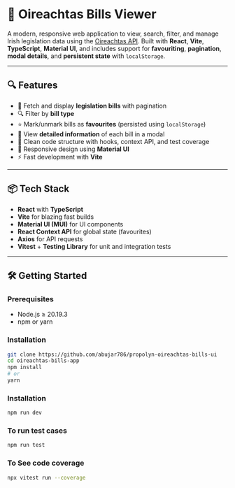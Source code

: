# 🧾 Oireachtas Bills Viewer

A modern, responsive web application to view, search, filter, and manage Irish legislation data using the [Oireachtas API](https://api.oireachtas.ie/). Built with **React**, **Vite**, **TypeScript**, **Material UI**, and includes support for **favouriting**, **pagination**, **modal details**, and **persistent state** with `localStorage`.

---

## 🔍 Features

- 🧾 Fetch and display **legislation bills** with pagination
- 🔍 Filter by **bill type**
- ⭐ Mark/unmark bills as **favourites** (persisted using `localStorage`)
- 📑 View **detailed information** of each bill in a modal
- 📁 Clean code structure with hooks, context API, and test coverage
- 🎨 Responsive design using **Material UI**
- ⚡ Fast development with **Vite**

---

## 📦 Tech Stack

- **React** with **TypeScript**
- **Vite** for blazing fast builds
- **Material UI (MUI)** for UI components
- **React Context API** for global state (favourites)
- **Axios** for API requests
- **Vitest** + **Testing Library** for unit and integration tests

---

## 🛠️ Getting Started

### Prerequisites

- Node.js ≥ 20.19.3
- npm or yarn

### Installation

```bash
git clone https://github.com/abujar786/propolyn-oireachtas-bills-ui
cd oireachtas-bills-app
npm install
# or
yarn
```

### Installation

```bash
npm run dev
```

### To run test cases

```bash
npm run test
```

### To See code coverage

```bash
npx vitest run --coverage
```
